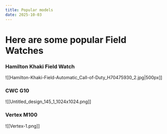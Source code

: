 ```yaml
---
title: Popular models
date: 2025-10-03
---
```

# Here are some popular Field Watches

### Hamilton Khaki Field Watch
![[Hamilton-Khaki-Field-Automatic_Call-of-Duty_H70475930_2.jpg|500px]]


### CWC G10 
![[Untitled_design_145_1_1024x1024.png]]


### Vertex M100
![[Vertex-1.png]]








